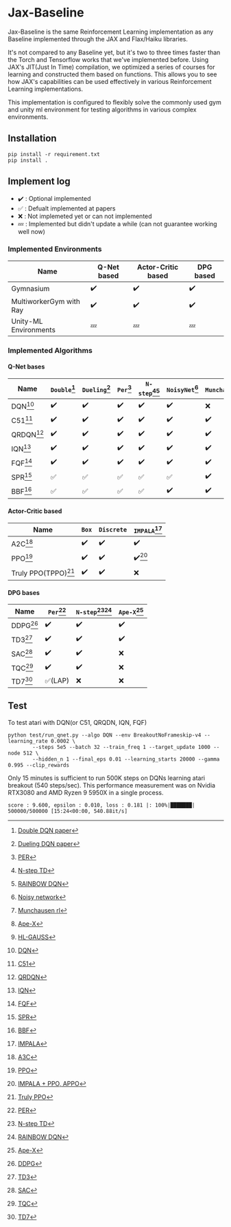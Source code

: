 # Jax-Baseline

Jax-Baseline is the same Reinforcement Learning implementation as any Baseline implemented through the JAX and Flax/Haiku libraries.

It's not compared to any Baseline yet, but it's two to three times faster than the Torch and Tensorflow works that we've implemented before.
Using JAX's JIT(Just In Time) compilation, we optimized a series of courses for learning and constructed them based on functions. This allows you to see how JAX's capabilities can be used effectively in various Reinforcement Learning implementations.

This implementation is configured to flexibly solve the commonly used gym and unity ml environment for testing algorithms in various complex environments.

## Installation

```
pip install -r requirement.txt
pip install .
```

## Implement log

- :heavy_check_mark: : Optional implemented
- :white_check_mark: : Defualt implemented at papers
- :x: : Not implemeted yet or can not implemented
- :zzz: : Implemented but didn't update a while (can not guarantee working well now)

### Implemented Environments

| **Name**                | **Q-Net based**    | **Actor-Critic based** | **DPG based**      |
| ----------------------- | ------------------ | ---------------------- | ------------------ |
| Gymnasium               | :heavy_check_mark: | :heavy_check_mark:     | :heavy_check_mark: |
| MultiworkerGym with Ray | :heavy_check_mark: | :heavy_check_mark:     | :heavy_check_mark: |
| Unity-ML Environments   | :zzz:              | :zzz:                  | :zzz:              |

### Implemented Algorithms

#### Q-Net bases

| **Name**    | `Double`[^DOUBLE]  | `Dueling`[^DUELING] | `Per`[^PER] | `N-step`[^NSTEP][^RAINBOW]   | `NoisyNet`[^NOISY]    | `Munchausen`[^MUNCHAUSEN]       | `Ape-X`[^APEX] | `HL-Gauss`[^HL_GAUSS] |
| ----------- | ------------------ | ------------------ | ------------------ | ------------------ | ------------------ | ------------------ | ------------------ |------------------ |
| DQN[^DQN] | :heavy_check_mark: | :heavy_check_mark: | :heavy_check_mark: | :heavy_check_mark: | :heavy_check_mark: | :x:                |
| C51[^C51] | :heavy_check_mark: | :heavy_check_mark: | :heavy_check_mark: | :heavy_check_mark: | :heavy_check_mark: | :heavy_check_mark: | :heavy_check_mark: | :heavy_check_mark: |
| QRDQN[^QRDQN]| :heavy_check_mark: | :heavy_check_mark: | :heavy_check_mark: | :heavy_check_mark: | :heavy_check_mark: | :heavy_check_mark: | :heavy_check_mark: | :x:                |
| IQN[^IQN] | :heavy_check_mark: | :heavy_check_mark: | :heavy_check_mark: | :heavy_check_mark: | :heavy_check_mark: | :heavy_check_mark: | :x:                | :x:                |
| FQF[^FQF] | :heavy_check_mark: | :heavy_check_mark: | :heavy_check_mark: | :heavy_check_mark: | :heavy_check_mark: | :heavy_check_mark: | :x:                | :x:                |
| SPR[^SPR] | :white_check_mark: | :white_check_mark: | :white_check_mark: | :white_check_mark: | :white_check_mark: | :heavy_check_mark: | :x:                | :heavy_check_mark: |
| BBF[^BBF] | :white_check_mark: | :white_check_mark: | :white_check_mark: | :white_check_mark: | :heavy_check_mark: | :heavy_check_mark: | :x:                | :heavy_check_mark: |

#### Actor-Critic based

| **Name**        | `Box`              | `Discrete`         | `IMPALA`[^IMPALA]    |
| --------------- | ------------------ | ------------------ | ------------------ |
| A2C[^A3C]       | :heavy_check_mark: | :heavy_check_mark: | :heavy_check_mark: |
| PPO[^PPO]       | :heavy_check_mark: | :heavy_check_mark: | :heavy_check_mark:[^APPO] |
| Truly PPO(TPPO)[^TPPO] | :heavy_check_mark: | :heavy_check_mark: | :x:                |

#### DPG bases

| **Name** | `Per`[^PER]             | `N-step`[^NSTEP][^RAINBOW]| `Ape-X`[^APEX]     |
| -------- | ----------------------- | ------------------ | ------------------ |
| DDPG[^DDPG]| :heavy_check_mark:      | :heavy_check_mark: | :heavy_check_mark: |
| TD3[^TD3]  | :heavy_check_mark:      | :heavy_check_mark: | :heavy_check_mark: |
| SAC[^SAC]  | :heavy_check_mark:      | :heavy_check_mark: | :x:                |
| TQC[^TQC]  | :heavy_check_mark:      | :heavy_check_mark: | :x:                |
| TD7[^TD7]  | :white_check_mark:(LAP) | :x:                | :x:                |

## Test

To test atari with DQN(or C51, QRQDN, IQN, FQF)

```
python test/run_qnet.py --algo DQN --env BreakoutNoFrameskip-v4 --learning_rate 0.0002 \
		--steps 5e5 --batch 32 --train_freq 1 --target_update 1000 --node 512 \
		--hidden_n 1 --final_eps 0.01 --learning_starts 20000 --gamma 0.995 --clip_rewards
```

Only 15 minutes is sufficient to run 500K steps on DQNs learning atari breakout (540 steps/sec).
This performance measurement was on Nvidia RTX3080 and AMD Ryzen 9 5950X in a single process.

```
score : 9.600, epsilon : 0.010, loss : 0.181 |: 100%|███████| 500000/500000 [15:24<00:00, 540.88it/s]
```

[^DQN]: [DQN](https://arxiv.org/abs/1312.5602v1)
[^DOUBLE]: [Double DQN paper](https://arxiv.org/abs/1509.06461)
[^DUELING]: [Dueling DQN paper](https://arxiv.org/abs/1511.06581)
[^PER]: [PER](https://arxiv.org/abs/1511.05952)
[^NSTEP]: [N-step TD](https://link.springer.com/article/10.1007/BF00115009)
[^RAINBOW]: [RAINBOW DQN](https://arxiv.org/abs/1710.02298)
[^NOISY]: [Noisy network](https://arxiv.org/abs/1706.10295)
[^MUNCHAUSEN]: [Munchausen rl](https://arxiv.org/abs/2007.14430)
[^APEX]: [Ape-X](https://arxiv.org/abs/1803.00933)
[^HL_GAUSS]: [HL-GAUSS](https://arxiv.org/abs/2403.03950)
[^C51]: [C51](https://arxiv.org/abs/1707.06887)
[^QRDQN]: [QRDQN](https://arxiv.org/abs/1710.10044)
[^IQN]: [IQN](https://arxiv.org/abs/1806.06923)
[^FQF]: [FQF](https://arxiv.org/abs/1911.02140)
[^SPR]: [SPR](https://arxiv.org/abs/2007.05929)
[^BBF]: [BBF](https://arxiv.org/abs/2305.19452)
[^A3C]: [A3C](https://arxiv.org/pdf/1602.01783)
[^PPO]: [PPO](https://arxiv.org/abs/1707.06347)
[^TPPO]: [Truly PPO](https://arxiv.org/abs/1903.07940)
[^IMPALA]: [IMPALA](https://arxiv.org/abs/1802.01561)
[^APPO]: [IMPALA + PPO, APPO](https://docs.ray.io/en/latest/rllib/rllib-algorithms.html#appo)
[^DDPG]: [DDPG](https://arxiv.org/abs/1509.02971)
[^TD3]: [TD3](https://arxiv.org/abs/1802.09477)
[^SAC]: [SAC](https://arxiv.org/abs/1801.01290)
[^TQC]: [TQC](https://arxiv.org/abs/2005.04269)
[^TD7]: [TD7](https://arxiv.org/abs/2306.02451)